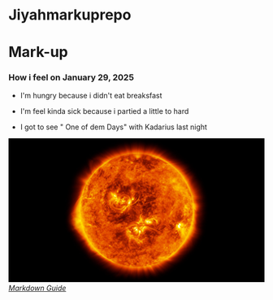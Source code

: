 # Jiyahmarkuprepo

# Mark-up
### How i feel on January 29, 2025
* I'm hungry because i didn't eat breaksfast
- I'm feel kinda sick because i partied a little to hard
+ I got to see " One of dem Days" with Kadarius last night

![sunflare](SolarFull_SeanDoran_2880FullwidthLede-1720x968.jpg) 
*[Markdown Guide](https://www.markdownguide.org)*
